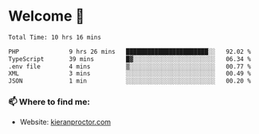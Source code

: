 # Welcome 🦘

<!--START_SECTION:waka-->

```txt
Total Time: 10 hrs 16 mins

PHP              9 hrs 26 mins   ███████████████████████░░   92.02 %
TypeScript       39 mins         █▓░░░░░░░░░░░░░░░░░░░░░░░   06.34 %
.env file        4 mins          ▒░░░░░░░░░░░░░░░░░░░░░░░░   00.77 %
XML              3 mins          ░░░░░░░░░░░░░░░░░░░░░░░░░   00.49 %
JSON             1 min           ░░░░░░░░░░░░░░░░░░░░░░░░░   00.20 %
```

<!--END_SECTION:waka-->

### 📫 Where to find me:

-   Website: [kieranproctor.com](https://kieranproctor.com/)
